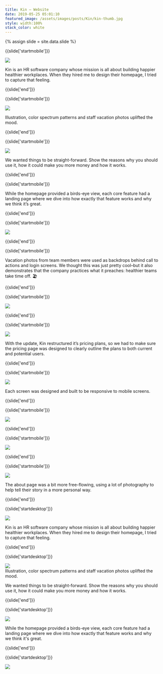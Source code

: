 ```yaml
---
title: Kin — Website
date: 2019-05-25 05:01:10
featured_image: /assets/images/posts/Kin/kin-thumb.jpg
style: width:100%
stack_color: white
---
```

{% assign slide = site.data.slide %}


{{slide['startmobile']}}

<div><img class='full-height' src='{{ site.url }}/assets/images/posts/Kin/kin-1-mobile.png' srcset='{{ site.url }}/assets/images/posts/Kin/kin-1-mobile.png 375w, {{ site.url }}/assets/images/posts/Kin/kin-1-mobile@2x.png 750w, {{ site.url }}/assets/images/posts/Kin/kin-1-mobile@3x.png 1125w'></div>

<p class='bg'>Kin is an HR software company whose mission is all about building happier healthier workplaces. When they hired me to design their homepage, I tried to capture that feeling.</p>


{{slide['end']}}


{{slide['startmobile']}}

<div><img class='full-height' src='{{ site.url }}/assets/images/posts/Kin/kin-2-mobile.png' srcset='{{ site.url }}/assets/images/posts/Kin/kin-2-mobile.png 375w, {{ site.url }}/assets/images/posts/Kin/kin-2-mobile@2x.png 750w, {{ site.url }}/assets/images/posts/Kin/kin-2-mobile@3x.png 1125w'></div>

<p class='bg-dark'>Illustration, color spectrum patterns and staff vacation photos uplifted the mood.</p>

{{slide['end']}}



{{slide['startmobile']}}

<div><img class='full-height' src='{{ site.url }}/assets/images/posts/Kin/kin-3-mobile.png' srcset='{{ site.url }}/assets/images/posts/Kin/kin-3-mobile.png 375w, {{ site.url }}/assets/images/posts/Kin/kin-3-mobile@2x.png 750w, {{ site.url }}/assets/images/posts/Kin/kin-3-mobile@3x.png 1125w'></div>

<p class='bg-dark'>We wanted things to be straight-forward. Show the reasons why you should use it, how it could make you more money and how it works.</p>


{{slide['end']}}



{{slide['startmobile']}}

While the homepage provided a birds-eye view, each core feature had a landing page where we dive into how exactly that feature works and why we think it’s great.

{{slide['end']}}


{{slide['startmobile']}}

<div><img class='full-height' src='{{ site.url }}/assets/images/posts/Kin/kin-4-mobile.png' srcset='{{ site.url }}/assets/images/posts/Kin/kin-4-mobile.png 375w, {{ site.url }}/assets/images/posts/Kin/kin-4-mobile@2x.png 750w, {{ site.url }}/assets/images/posts/Kin/kin-4-mobile@3x.png 1125w'></div>

{{slide['end']}}


{{slide['startmobile']}}

Vacation photos from team members were used as backdrops behind call to actions and login screens. We thought this was just pretty cool–but it also demonstrates that the company practices what it preaches: healthier teams take time off. 🏖

{{slide['end']}}



{{slide['startmobile']}}

<div><img class='full-height' src='{{ site.url }}/assets/images/posts/Kin/kin-5-mobile.png' srcset='{{ site.url }}/assets/images/posts/Kin/kin-5-mobile.png 375w, {{ site.url }}/assets/images/posts/Kin/kin-5-mobile@2x.png 750w, {{ site.url }}/assets/images/posts/Kin/kin-5-mobile@3x.png 1125w'></div>

{{slide['end']}}




{{slide['startmobile']}}

<div><img class='full-height' src='{{ site.url }}/assets/images/posts/Kin/kin-6-mobile.png' srcset='{{ site.url }}/assets/images/posts/Kin/kin-6-mobile.png 375w, {{ site.url }}/assets/images/posts/Kin/kin-6-mobile@2x.png 750w, {{ site.url }}/assets/images/posts/Kin/kin-6-mobile@3x.png 1125w'></div>

<p class='bg-dark'>With the update, Kin restructured it’s pricing plans, so we had to make sure the pricing page was designed to clearly outline the plans to both current and potential users.</p>

{{slide['end']}}



{{slide['startmobile']}}

<div><img class='full-height' src='{{ site.url }}/assets/images/posts/Kin/kin-7-mobile.png' srcset='{{ site.url }}/assets/images/posts/Kin/kin-7-mobile.png 375w, {{ site.url }}/assets/images/posts/Kin/kin-7-mobile@2x.png 750w, {{ site.url }}/assets/images/posts/Kin/kin-7-mobile@3x.png 1125w'></div>

<p class='bg-dark'>Each screen was designed and built to be responsive to mobile screens.</p>

{{slide['end']}}



{{slide['startmobile']}}

<div><img class='full-height' src='{{ site.url }}/assets/images/posts/Kin/kin-8-mobile.png' srcset='{{ site.url }}/assets/images/posts/Kin/kin-8-mobile.png 375w, {{ site.url }}/assets/images/posts/Kin/kin-8-mobile@2x.png 750w, {{ site.url }}/assets/images/posts/Kin/kin-8-mobile@3x.png 1125w'></div>

<p class='bg-dark'></p>

{{slide['end']}}



{{slide['startmobile']}}

<div><img class='full-height' src='{{ site.url }}/assets/images/posts/Kin/kin-9-mobile.png' srcset='{{ site.url }}/assets/images/posts/Kin/kin-9-mobile.png 375w, {{ site.url }}/assets/images/posts/Kin/kin-9-mobile@2x.png 750w, {{ site.url }}/assets/images/posts/Kin/kin-9-mobile@3x.png 1125w'></div>

<p class='bg-dark'></p>

{{slide['end']}}



{{slide['startmobile']}}

<div><img class='full-height' src='{{ site.url }}/assets/images/posts/Kin/kin-10-mobile.png' srcset='{{ site.url }}/assets/images/posts/Kin/kin-10-mobile.png 375w, {{ site.url }}/assets/images/posts/Kin/kin-10-mobile@2x.png 750w, {{ site.url }}/assets/images/posts/Kin/kin-10-mobile@3x.png 1125w'></div>

<p class='bg-dark'>The about page was a bit more free-flowing, using a lot of photography to help tell their story in a more personal way.</p>

{{slide['end']}}





{{slide['startdesktop']}}

<div><img class='full-width' src='{{ site.url }}/assets/images/posts/Kin/kin-1@2x.png' srcset='{{ site.url }}/assets/images/posts/Kin/kin-1.png 1024w, {{ site.url }}/assets/images/posts/Kin/kin-1@2x.png 2048w, {{ site.url }}/assets/images/posts/Kin/kin-1@3x.png 3072w'></div>

Kin is an HR software company whose mission is all about building happier healthier workplaces. When they hired me to design their homepage, I tried to capture that feeling.


{{slide['end']}}



{{slide['startdesktop']}}

<div><img src='{{ site.url }}/assets/images/posts/Kin/kin-2@2x.png' srcset='{{ site.url }}/assets/images/posts/Kin/kin-2.png 794w, {{ site.url }}/assets/images/posts/Kin/kin-2@2x.png 1588w, {{ site.url }}/assets/images/posts/Kin/kin-2@3x.png 2382w'></div>

<figcaption>Illustration, color spectrum patterns and staff vacation photos uplifted the mood.</figcaption>

We wanted things to be straight-forward. Show the reasons why you should use it, how it could make you more money and how it works.

{{slide['end']}}



{{slide['startdesktop']}}

<div><img src='{{ site.url }}/assets/images/posts/Kin/kin-3@2x.png' srcset='{{ site.url }}/assets/images/posts/Kin/kin-3.png 794w, {{ site.url }}/assets/images/posts/Kin/kin-3@2x.png 1588w, {{ site.url }}/assets/images/posts/Kin/kin-3@3x.png 2382w'></div>

While the homepage provided a birds-eye view, each core feature had a landing page where we dive into how exactly that feature works and why we think it's great.

{{slide['end']}}



{{slide['startdesktop']}}

<div class='row'>

<div><img src='{{ site.url }}/assets/images/posts/Kin/kin-4@2x.png' srcset='{{ site.url }}/assets/images/posts/Kin/kin-4.png 314w, {{ site.url }}/assets/images/posts/Kin/kin-4@2x.png 628w, {{ site.url }}/assets/images/posts/Kin/kin-4@3x.png 942w'></div><!--

--><div><img src='{{ site.url }}/assets/images/posts/Kin/kin-5@2x.png' srcset='{{ site.url }}/assets/images/posts/Kin/kin-5.png 474w, {{ site.url }}/assets/images/posts/Kin/kin-5@2x.png 948w, {{ site.url }}/assets/images/posts/Kin/kin-5@3x.png 1422w'></div>

</div>

Vacation photos from team members were used as backdrops behind call to actions and login screens. We thought this was just pretty cool–but it also demonstrates that the company practices what it preaches: healthier teams take time off. 🏖


{{slide['end']}}



{{slide['startdesktop']}}

<div class='row'>

<div><img src='{{ site.url }}/assets/images/posts/Kin/kin-6@2x.png' srcset='{{ site.url }}/assets/images/posts/Kin/kin-6.png 314w, {{ site.url }}/assets/images/posts/Kin/kin-6@2x.png 628w, {{ site.url }}/assets/images/posts/Kin/kin-6@3x.png 942w'></div><!--

--><div><img src='{{ site.url }}/assets/images/posts/Kin/kin-7@2x.png' srcset='{{ site.url }}/assets/images/posts/Kin/kin-7.png 474w, {{ site.url }}/assets/images/posts/Kin/kin-7@2x.png 948w, {{ site.url }}/assets/images/posts/Kin/kin-7@3x.png 1422w'></div>

</div>



<div class='row'>

<div><img src='{{ site.url }}/assets/images/posts/Kin/kin-8@2x.png' srcset='{{ site.url }}/assets/images/posts/Kin/kin-8.png 314w, {{ site.url }}/assets/images/posts/Kin/kin-8@2x.png 628w, {{ site.url }}/assets/images/posts/Kin/kin-8@3x.png 942w'></div><!--

--><div><img src='{{ site.url }}/assets/images/posts/Kin/kin-9@2x.png' srcset='{{ site.url }}/assets/images/posts/Kin/kin-9.png 474w, {{ site.url }}/assets/images/posts/Kin/kin-9@2x.png 948w, {{ site.url }}/assets/images/posts/Kin/kin-9@3x.png 1422w'></div>

</div>

With the update, Kin restructured it’s pricing plans, so we had to make sure the pricing page was designed to clearly outline the plans to both current and potential users.

{{slide['end']}}



{{slide['startdesktop']}}

<div><img src='{{ site.url }}/assets/images/posts/Kin/kin-10@2x.png' srcset='{{ site.url }}/assets/images/posts/Kin/kin-10.png 794w, {{ site.url }}/assets/images/posts/Kin/kin-10@2x.png 1588w, {{ site.url }}/assets/images/posts/Kin/kin-10@3x.png 2382w'></div>

Each screen was designed and built to be responsive to mobile screens.

{{slide['end']}}



{{slide['startdesktop']}}

<div><img src='{{ site.url }}/assets/images/posts/Kin/kin-11@2x.png' srcset='{{ site.url }}/assets/images/posts/Kin/kin-11.png 794w, {{ site.url }}/assets/images/posts/Kin/kin-11@2x.png 1588w, {{ site.url }}/assets/images/posts/Kin/kin-11@3x.png 2382w'></div>

The about page was a bit more free-flowing, using a lot of photography to help tell their story in a more personal way.

{{slide['end']}}




{{slide['startdesktop']}}

<div><img src='{{ site.url }}/assets/images/posts/Kin/kin-12@2x.png' srcset='{{ site.url }}/assets/images/posts/Kin/kin-12.png 794w, {{ site.url }}/assets/images/posts/Kin/kin-12@2x.png 1588w, {{ site.url }}/assets/images/posts/Kin/kin-12@3x.png 2382w'></div>

{{slide['end']}}
